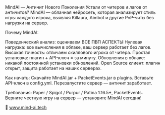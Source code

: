 MindAI — Античит Нового Поколения
Устали от читеров и лагов от античитов? MindAI — облачная нейросеть, которая анализирует стиль игры каждого игрока, выявляя Killaura, Aimbot и другие PvP-читы без нагрузки на сервер.

Почему MindAI:

Поведенческий анализ: оцениваем ВСЕ ПВП АСПЕКТЫ
Нулевая нагрузка: все вычисления в облаке, ваш сервер работает без лагов.
Высокая точность: отличаем скиллового игрока от читера.
Простая установка: плагин + API-ключ = за минуту.
Обновления в облаке: никакой постоянной установки обновлений.
Open Source клиент: плагин открыт, защита работает на наших серверах.

Как начать:
Скачайте MindAI.jar + PacketEvents.jar в plugins.
Вставьте API-ключ в config.yml.
Перезапустите сервер — античит заработает.

Требования: Paper / Spigot / Purpur / Patina 1.16.5+, PacketEvents.
Верните честную игру на сервер — установите MindAI сегодня!

🔗 www.mind-ai.tech

